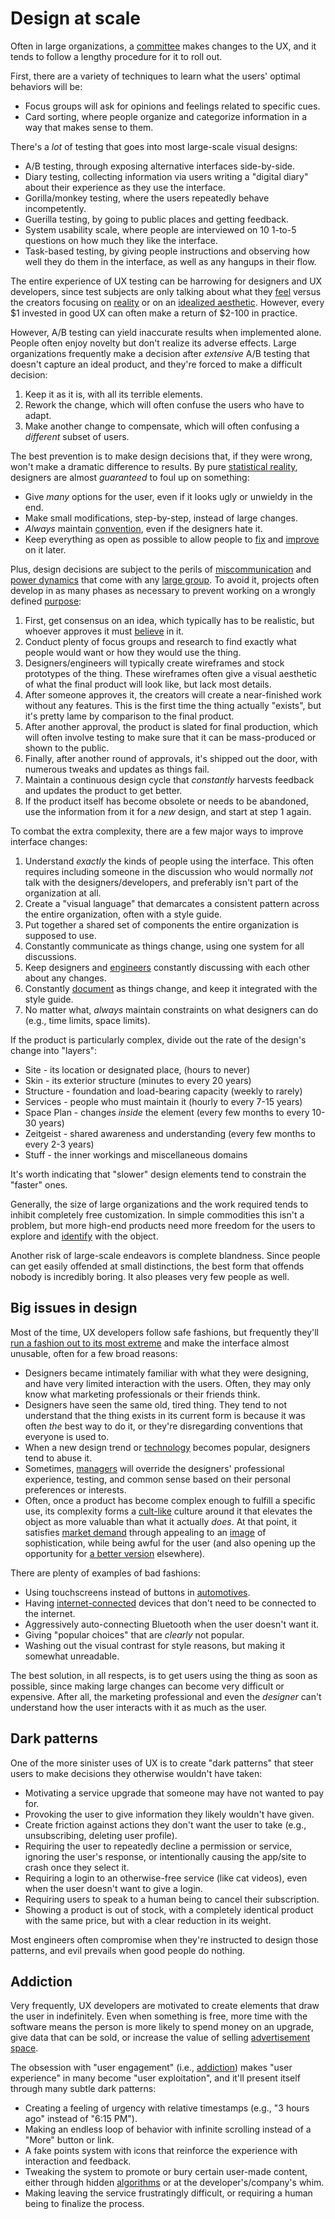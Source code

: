
# Design at scale

Often in large organizations, a [committee](groups-large.md) makes changes to the UX, and it tends to follow a lengthy procedure for it to roll out.

First, there are a variety of techniques to learn what the users' optimal behaviors will be:

- Focus groups will ask for opinions and feelings related to specific cues.
- Card sorting, where people organize and categorize information in a way that makes sense to them.

There's a *lot* of testing that goes into most large-scale visual designs:

- A/B testing, through exposing alternative interfaces side-by-side.
- Diary testing, collecting information via users writing a "digital diary" about their experience as they use the interface.
- Gorilla/monkey testing, where the users repeatedly behave incompetently.
- Guerilla testing, by going to public places and getting feedback.
- System usability scale, where people are interviewed on 10 1-to-5 questions on how much they like the interface.
- Task-based testing, by giving people instructions and observing how well they do them in the interface, as well as any hangups in their flow.

The entire experience of UX testing can be harrowing for designers and UX developers, since test subjects are only talking about what they [feel](mind-feelings.md) versus the creators focusing on [reality](reality.md) or on an [idealized aesthetic](values-quality.md). However, every $1 invested in good UX can often make a return of $2-100 in practice.

However, A/B testing can yield inaccurate results when implemented alone. People often enjoy novelty but don't realize its adverse effects. Large organizations frequently make a decision after *extensive* A/B testing that doesn't capture an ideal product, and they're forced to make a difficult decision:

1. Keep it as it is, with all its terrible elements.
2. Rework the change, which will often confuse the users who have to adapt.
3. Make another change to compensate, which will often confusing a *different* subset of users.

The best prevention is to make design decisions that, if they were wrong, won't make a dramatic difference to results. By pure [statistical reality](math-stat.md), designers are almost *guaranteed* to foul up on something:

- Give *many* options for the user, even if it looks ugly or unwieldy in the end.
- Make small modifications, step-by-step, instead of large changes.
- *Always* maintain [convention](habits.md), even if the designers hate it.
- Keep everything as open as possible to allow people to [fix](https://adequate.life/fix/) and [improve](creations.md) on it later.

Plus, design decisions are subject to the perils of [miscommunication](language.md) and [power dynamics](power-types.md) that come with any [large group](groups-large.md). To avoid it, projects often develop in as many phases as necessary to prevent working on a wrongly defined [purpose](purpose.md):

1. First, get consensus on an idea, which typically has to be realistic, but whoever approves it must [believe](understanding-certainty.md) in it.
2. Conduct plenty of focus groups and research to find exactly what people would want or how they would use the thing.
3. Designers/engineers will typically create wireframes and stock prototypes of the thing. These wireframes often give a visual aesthetic of what the final product will look like, but lack most details.
4. After someone approves it, the creators will create a near-finished work without any features. This is the first time the thing actually "exists", but it's pretty lame by comparison to the final product.
5. After another approval, the product is slated for final production, which will often involve testing to make sure that it can be mass-produced or shown to the public.
6. Finally, after another round of approvals, it's shipped out the door, with numerous tweaks and updates as things fail.
7. Maintain a continuous design cycle that *constantly* harvests feedback and updates the product to get better.
8. If the product itself has become obsolete or needs to be abandoned, use the information from it for a *new* design, and start at step 1 again.

To combat the extra complexity, there are a few major ways to improve interface changes:

1. Understand *exactly* the kinds of people using the interface. This often requires including someone in the discussion who would normally *not* talk with the designers/developers, and preferably isn't part of the organization at all.
2. Create a "visual language" that demarcates a consistent pattern across the entire organization, often with a style guide.
3. Put together a shared set of components the entire organization is supposed to use.
4. Constantly communicate as things change, using one system for all discussions.
5. Keep designers and [engineers](engineering.md) constantly discussing with each other about any changes.
6. Constantly [document](language-writing-documentation-cs.md) as things change, and keep it integrated with the style guide.
7. No matter what, *always* maintain constraints on what designers can do (e.g., time limits, space limits).

If the product is particularly complex, divide out the rate of the design's change into "layers":

- Site - its location or designated place, (hours to never)
- Skin - its exterior structure (minutes to every 20 years)
- Structure - foundation and load-bearing capacity (weekly to rarely)
- Services - people who must maintain it (hourly to every 7-15 years)
- Space Plan - changes *inside* the element (every few months to every 10-30 years)
- Zeitgeist - shared awareness and understanding (every few months to every 2-3 years)
- Stuff - the inner workings and miscellaneous domains

It's worth indicating that "slower" design elements tend to constrain the "faster" ones.

Generally, the size of large organizations and the work required tends to inhibit completely free customization. In simple commodities this isn't a problem, but more high-end products need more freedom for the users to explore and [identify](identity.md) with the object.

Another risk of large-scale endeavors is complete blandness. Since people can get easily offended at small distinctions, the best form that offends nobody is incredibly boring. It also pleases very few people as well.

## Big issues in design

Most of the time, UX developers follow safe fashions, but frequently they'll [run a fashion out to its most extreme](trends.md) and make the interface almost unusable, often for a few broad reasons:

- Designers became intimately familiar with what they were designing, and have very limited interaction with the users. Often, they may only know what marketing professionals or their friends think.
- Designers have seen the same old, tired thing. They tend to not understand that the thing exists in its current form is because it was often *the* best way to do it, or they're disregarding conventions that everyone is used to.
- When a new design trend or [technology](technology.md) becomes popular, designers tend to abuse it.
- Sometimes, [managers](mgmt-1_why.md) will override the designers' professional experience, testing, and common sense based on their personal preferences or interests.
- Often, once a product has become complex enough to fulfill a specific use, its complexity forms a [cult-like](marketing.md) culture around it that elevates the object as more valuable than what it actually *does*. At that point, it satisfies [market demand](economics.md) through appealing to an [image](image.md) of sophistication, while being awful for the user (and also opening up the opportunity for [a better version](entrepreneur-1_why.md) elsewhere).

There are plenty of examples of bad fashions:

- Using touchscreens instead of buttons in [automotives](autos.md).
- Having [internet-connected](networks-computer.md) devices that don't need to be connected to the internet.
- Aggressively auto-connecting Bluetooth when the user doesn't want it.
- Giving "popular choices" that are *clearly* not popular.
- Washing out the visual contrast for style reasons, but making it somewhat unreadable.

The best solution, in all respects, is to get users using the thing as soon as possible, since making large changes can become very difficult or expensive. After all, the marketing professional and even the *designer* can't understand how the user interacts with it as much as the user.

## Dark patterns

One of the more sinister uses of UX is to create "dark patterns" that steer users to make decisions they otherwise wouldn't have taken:

- Motivating a service upgrade that someone may have not wanted to pay for.
- Provoking the user to give information they likely wouldn't have given.
- Create friction against actions they don't want the user to take (e.g., unsubscribing, deleting user profile).
- Requiring the user to repeatedly decline a permission or service, ignoring the user's response, or intentionally causing the app/site to crash once they select it.
- Requiring a login to an otherwise-free service (like cat videos), even when the user doesn't want to give a login.
- Requiring users to speak to a human being to cancel their subscription.
- Showing a product is out of stock, with a completely identical product with the same price, but with a clear reduction in its weight.

Most engineers often compromise when they're instructed to design those patterns, and evil prevails when good people do nothing.

## Addiction

Very frequently, UX developers are motivated to create elements that draw the user in indefinitely. Even when something is free, more time with the software means the person is more likely to spend money on an upgrade, give data that can be sold, or increase the value of selling [advertisement space](marketing.md).

The obsession with "user engagement" (i.e., [addiction](addiction.md)) makes "user experience" in many become "user exploitation", and it'll present itself through many subtle dark patterns:

- Creating a feeling of urgency with relative timestamps (e.g., "3 hours ago" instead of "6:15 PM").
- Making an endless loop of behavior with infinite scrolling instead of a "More" button or link.
- A fake points system with icons that reinforce the experience with interaction and feedback.
- Tweaking the system to promote or bury certain user-made content, either through hidden [algorithms](computers-programming-algorithms.md) or at the developer's/company's whim.
- Making leaving the service frustratingly difficult, or requiring a human being to finalize the process.
